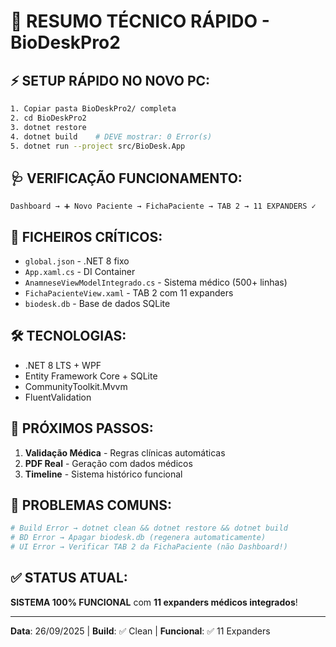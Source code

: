 # 🚀 RESUMO TÉCNICO RÁPIDO - BioDeskPro2

## ⚡ SETUP RÁPIDO NO NOVO PC:
```bash
1. Copiar pasta BioDeskPro2/ completa
2. cd BioDeskPro2
3. dotnet restore
4. dotnet build    # DEVE mostrar: 0 Error(s)
5. dotnet run --project src/BioDesk.App
```

## 🩺 VERIFICAÇÃO FUNCIONAMENTO:
```
Dashboard → ➕ Novo Paciente → FichaPaciente → TAB 2 → 11 EXPANDERS ✓
```

## 📁 FICHEIROS CRÍTICOS:
- `global.json` - .NET 8 fixo
- `App.xaml.cs` - DI Container
- `AnamneseViewModelIntegrado.cs` - Sistema médico (500+ linhas)
- `FichaPacienteView.xaml` - TAB 2 com 11 expanders
- `biodesk.db` - Base de dados SQLite

## 🛠️ TECNOLOGIAS:
- .NET 8 LTS + WPF
- Entity Framework Core + SQLite  
- CommunityToolkit.Mvvm
- FluentValidation

## 🎯 PRÓXIMOS PASSOS:
1. **Validação Médica** - Regras clínicas automáticas
2. **PDF Real** - Geração com dados médicos
3. **Timeline** - Sistema histórico funcional

## 🚨 PROBLEMAS COMUNS:
```bash
# Build Error → dotnet clean && dotnet restore && dotnet build
# BD Error → Apagar biodesk.db (regenera automaticamente)  
# UI Error → Verificar TAB 2 da FichaPaciente (não Dashboard!)
```

## ✅ STATUS ATUAL:
**SISTEMA 100% FUNCIONAL** com **11 expanders médicos integrados**!

---
**Data**: 26/09/2025 | **Build**: ✅ Clean | **Funcional**: ✅ 11 Expanders